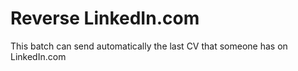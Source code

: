 # Reverse LinkedIn.com

This batch can send automatically the last CV that someone has on LinkedIn.com
